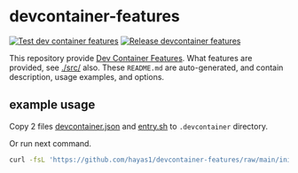 # devcontainer-features
[![Test dev container features](https://github.com/hayas1/devcontainer-features/actions/workflows/test.yaml/badge.svg)](https://github.com/hayas1/devcontainer-features/actions/workflows/test.yaml)
[![Release devcontainer features](https://github.com/hayas1/devcontainer-features/actions/workflows/release.yaml/badge.svg)](https://github.com/hayas1/devcontainer-features/actions/workflows/release.yaml)

This repository provide [Dev Container Features](https://code.visualstudio.com/docs/devcontainers/containers#_dev-container-features).
What features are provided, see [./src/](./src/) also. These `README.md` are auto-generated, and contain description, usage examples, and options.

## example usage
Copy 2 files [devcontainer.json](./.devcontainer/devcontainer.json) and [entry.sh](./.devcontainer/entry.sh) to `.devcontainer` directory.

Or run next command.
```sh
curl -fsL 'https://github.com/hayas1/devcontainer-features/raw/main/init.sh' | sh
```